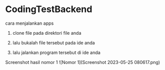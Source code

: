 # CodingTestBackend

cara menjalankan apps

1. clone file pada direktori file anda

2. lalu bukalah file tersebut pada ide anda

3. lalu jalankan program tersebut di ide anda 

Screenshot hasil nomor 1
![Nomor 1](Screenshot 2023-05-25 080617.png)





